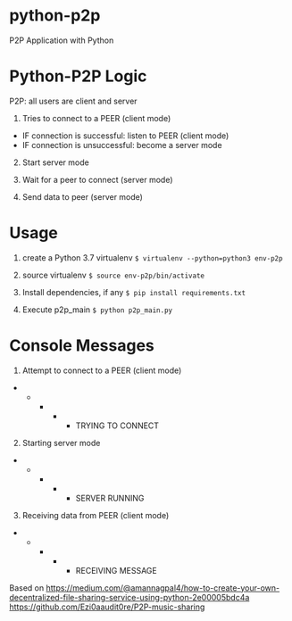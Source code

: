 # python-p2p
P2P Application with Python


# Python-P2P Logic
P2P: all users are client and server

1. Tries to connect to a PEER (client mode)

+ IF connection is successful: listen to PEER (client mode)
+ IF connection is unsuccessful: become a server mode

2. Start server mode

3. Wait for a peer to connect (server mode)

4. Send data to peer (server mode)


# Usage

1. create a Python 3.7 virtualenv
`$ virtualenv --python=python3 env-p2p`

2. source virtualenv
`$ source env-p2p/bin/activate`

3. Install dependencies, if any
`$ pip install requirements.txt`

4. Execute p2p_main
`$ python p2p_main.py`


# Console Messages
1. Attempt to connect to a PEER (client mode)
- - - - - TRYING TO CONNECT

2. Starting server mode
- - - - - SERVER RUNNING

3. Receiving data from PEER (client mode)
- - - - - RECEIVING MESSAGE


Based on 
https://medium.com/@amannagpal4/how-to-create-your-own-decentralized-file-sharing-service-using-python-2e00005bdc4a
https://github.com/Ezi0aaudit0re/P2P-music-sharing
